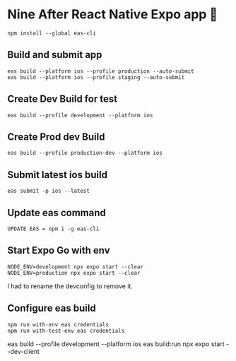 # Nine After React Native Expo app 🥳

`npm install --global eas-cli`

## Build and submit app
```
eas build --platform ios --profile production --auto-submit
eas build --platform ios --profile staging --auto-submit
```

## Create Dev Build for test
```
eas build --profile development --platform ios
```

## Create Prod dev Build
```
eas build --profile production-dev --platform ios
```

## Submit latest ios build
```
eas submit -p ios --latest
```

## Update eas command
```
UPDATE EAS = npm i -g eas-cli
``` 

## Start Expo Go with env
```
NODE_ENV=development npx expo start --clear
NODE_ENV=production npx expo start --clear
```
I had to rename the devconfig to remove it. 

## Configure eas build
```
npm run with-env eas credentials
npm run with-test-env eas credentials
```

eas build --profile development --platform ios
eas build:run
npx expo start --dev-client